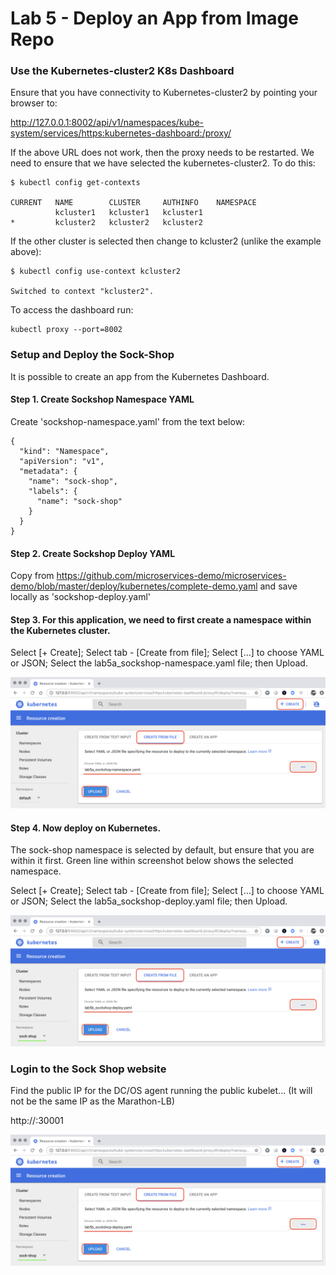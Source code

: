 # Lab 5 - Deploy an App from Image Repo

### Use the Kubernetes-cluster2 K8s Dashboard

Ensure that you have connectivity to Kubernetes-cluster2 by pointing your browser to:

http://127.0.0.1:8002/api/v1/namespaces/kube-system/services/https:kubernetes-dashboard:/proxy/

If the above URL does not work, then the proxy needs to be restarted.  We need to ensure that we have selected the kubernetes-cluster2.  To do this:

```
$ kubectl config get-contexts

CURRENT   NAME        CLUSTER     AUTHINFO    NAMESPACE
          kcluster1   kcluster1   kcluster1
*         kcluster2   kcluster2   kcluster2
```

If the other cluster is selected then change to kcluster2 (unlike the example above):
```
$ kubectl config use-context kcluster2

Switched to context "kcluster2".
```

To access the dashboard run:
```
kubectl proxy --port=8002
```

### Setup and Deploy the Sock-Shop

It is possible to create an app from the Kubernetes Dashboard. 
#### Step 1. Create Sockshop Namespace YAML

Create 'sockshop-namespace.yaml' from the text below:

```
{
  "kind": "Namespace",
  "apiVersion": "v1",
  "metadata": {
    "name": "sock-shop",
    "labels": {
      "name": "sock-shop"
    }
  }
}
```

#### Step 2. Create Sockshop Deploy YAML

Copy from https://github.com/microservices-demo/microservices-demo/blob/master/deploy/kubernetes/complete-demo.yaml
and save locally as 'sockshop-deploy.yaml'

#### Step 3. For this application, we need to first create a namespace within the Kubernetes cluster.

Select [+ Create]; Select tab - [Create from file]; Select [...] to choose YAML or JSON; Select the lab5a_sockshop-namespace.yaml file; then Upload.

![Sockshop Namespace](https://github.com/jdyver/dcos-k8s-days-labs/blob/master/screenshots/lab5a_sockshop-namespace.png)

#### Step 4. Now deploy on Kubernetes.

The sock-shop namespace is selected by default, but ensure that you are within it first.  Green line within screenshot below shows the selected namespace.

Select [+ Create]; Select tab - [Create from file]; Select [...] to choose YAML or JSON; Select the lab5a_sockshop-deploy.yaml file; then Upload.

![Sockshop Deploy](https://github.com/jdyver/dcos-k8s-days-labs/blob/master/screenshots/lab5b_sockshop-deploy.png)

### Login to the Sock Shop website

Find the public IP for the DC/OS agent running the public kubelet...
(It will not be the same IP as the Marathon-LB)

http://<DCOS PUBLIC IP>:30001

![Sockshop Deploy](https://github.com/jdyver/dcos-k8s-days-labs/blob/master/screenshots/lab5b_sockshop-deploy.png)
